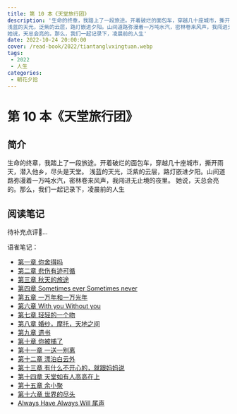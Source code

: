 ```yaml
---
title: 第 10 本《天堂旅行团》
description: '生命的终章，我踏上了一段旅途。开着破烂的面包车，穿越几十座城市，撕开雨天，潜入他乡，尽头是天堂。
浅蓝的天光，泛紫的云层，路灯嵌进夕阳。山间道路弥漫着一万吨水汽，密林卷来风声，我闯进无止境的夜里。
她说，天总会亮的。那么，我们一起记录下，凌晨前的人生'
date: 2022-10-24 20:00:00
cover: /read-book/2022/tiantanglvxingtuan.webp
tags:
 - 2022
 - 人生
categories:
 - 朝花夕拾
---
```

# 第 10 本《天堂旅行团》

## 简介
生命的终章，我踏上了一段旅途。开着破烂的面包车，穿越几十座城市，撕开雨天，潜入他乡，尽头是天堂。
浅蓝的天光，泛紫的云层，路灯嵌进夕阳。山间道路弥漫着一万吨水汽，密林卷来风声，我闯进无止境的夜里。
她说，天总会亮的。那么，我们一起记录下，凌晨前的人生

## 阅读笔记
待补充点评🚀...

语雀笔记：
- [第一章 你舍得吗](https://www.yuque.com/super456/qoriag/le7xqh)
- [第二章 悲伤有迹可循](https://www.yuque.com/super456/qoriag/slw6px)
- [第三章 秋天的旅途](https://www.yuque.com/super456/qoriag/zkvu8s)
- [第四章 Sometimes ever Sometimes never](https://www.yuque.com/super456/qoriag/lxzcen)
- [第五章 一万年和一万光年](https://www.yuque.com/super456/qoriag/cgbyh9)
- [第六章 With you Without you](https://www.yuque.com/super456/qoriag/vkcbwu)
- [第七章 轻轻的一个吻](https://www.yuque.com/super456/qoriag/xrueza)
- [第八章 婚纱，摩托，天地之间](https://www.yuque.com/super456/qoriag/psnve9)
- [第九章 遗书](https://www.yuque.com/super456/qoriag/ey1tp3)
- [第十章 你被捕了](https://www.yuque.com/super456/qoriag/ym14bn)
- [第十一章 一送一别离](https://www.yuque.com/super456/qoriag/neks69)
- [第十二章 漂泊白云外](https://www.yuque.com/super456/qoriag/pdbzk6)
- [第十三章 有什么不开心的，就跟妈妈说](https://www.yuque.com/super456/qoriag/wgspqu)
- [第十四章 天堂如有人高高在上](https://www.yuque.com/super456/qoriag/rhe3v5)
- [第十五章 余小聚](https://www.yuque.com/super456/qoriag/bprzyg)
- [第十六章 世界的尽头](https://www.yuque.com/super456/qoriag/hvmoia)
- [Always Have Always Will 尾声](https://www.yuque.com/super456/qoriag/ruts7d)
